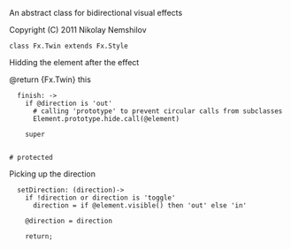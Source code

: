 An abstract class for bidirectional visual effects

Copyright (C) 2011 Nikolay Nemshilov

```coffee-aside
class Fx.Twin extends Fx.Style
```

Hidding the element after the effect

@return {Fx.Twin} this

```coffee-aside
  finish: ->
    if @direction is 'out'
      # calling 'prototype' to prevent circular calls from subclasses
      Element.prototype.hide.call(@element)

    super


# protected
```

Picking up the direction

```coffee-aside
  setDirection: (direction)->
    if !direction or direction is 'toggle'
      direction = if @element.visible() then 'out' else 'in'

    @direction = direction

    return;
```
